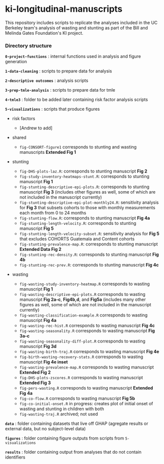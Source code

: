 # ki-longitudinal-manuscripts
This repository includes scripts to replicate the analyses included in the UC Berkeley team's analysis of wasting and stunting as part of the Bill and Melinda Gates Foundation's KI project.

### Directory structure

**`0-project-functions`** : internal functions used in analysis and figure generation

**`1-data-cleaning`** : scripts to prepare data for analysis

**`2-descriptive outcomes`** : analysis scripts

**`3-prep-tmle-analysis`** :  scripts to prepare data for tmle

**`4-tmle3`** :  folder to be added later containing risk factor analysis scripts

**`5-visualizations`** :  scripts that produce figures

* risk factors
    *  [Andrew to add]
* shared
    *  `fig-CONSORT-figure1`  corresponds to stunting and wasting manuscripts __Extended Fig 1__
* stunting
    * `fig-DHS-plots-laz.R`: corresponds to stunting manuscript __Fig 2__
    * `fig-study-inventory-heatmaps-stunt.R`: corresponds to stunting manuscript __Fig 1__
    * `fig-stunting-descriptive-epi-plots.R`: corresponds to stunting manuscript __Fig 3__ (includes other figures as well, some of which are not included in the manuscript currently)
    * `fig-stunting-descriptive-epi-plot-monthly24.R`: sensitivity analysis for __Fig 3__ that subsets cohorts to those with monthly measurements each month from 0 to 24 months
    * `fig-stunting-flow.R`: corresponds to stunting manuscript __Fig 4a__
    * `fig-stunting-length-velocity.R`: corresponds to stunting manuscript __Fig 5__
    * `fig-stunting-length-velocity-subset.R`: sensitivity analysis for __Fig 5__ that excludes COHORTS Guatemala and Content cohorts
    * `fig-stunting-prevalence-map.R`: corresponds to stunting manuscript __Extended Data Fig 2__
    * `fig-stunting-rec-density.R`: corresponds to stunting manuscript __Fig 4b__
    * `fig-stunting-rec-prev.R`: corresponds to stunting manuscript __Fig 4c__

* wasting
    * `fig-wasting-study-inventory-heatmap.R`  corresponds to wasting manuscript __Fig 1__
    * `fig-wasting-descriptive-epi-plots.R`   corresponds to wasting manuscript __Fig 2a-c__, __Fig4b,d__, and __Fig5a__ (includes many other figures as well, some of which are not included in the manuscript currently)
    * `fig-wasting-classification-example.R` corresponds to wasting manuscript __Fig 4a__
    * `fig-wasting-rec-hist.R` corresponds to wasting manuscript __Fig 4c__
    * `fig-wasting-seasonality.R` corresponds to wasting manuscript __Fig 3a-c__
    * `fig-wasting-seasonality-diff-plot.R` corresponds to wasting manuscript __Fig 3d__
    * `fig-wasting-birth-traj.R` corresponds to wasting manuscript __Fig 4e__
    * `fig-birth-wasting-recovery-stats.R` corresponds to wasting manuscript __Fig 4e inset__
    * `fig-wasting-prevalence-map.R` corresponds to wasting manuscript __Extended Fig 2__
    * `fig-DHS-plots-zscores.R` corresponds to wasting manuscript __Extended Fig 3__
    * `fig-pers-wasting.R` corresponds to wasting manuscript __Extended Fig 4a__
    * `fig-co-flow.R` corresponds to wasting manuscript __Fig 5b__
    * `fig-co-initial-onset.R` in progress: creates plot of initial onset of wasting and stunting in children with both
    * `fig-wasting-traj.R` archived; not used

    
**`data`** : folder containing datasets that live off GHAP (agregate results or external data, but no subject-level data)

**`figures`** : folder containing figure outputs from scripts from `5-visualizations`  

**`results`** : folder containing output from analyses that do not contain identifiers






